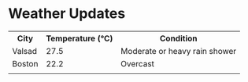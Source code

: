 # Weather Updates

<!-- WEATHER-UPDATE-START -->
<table><tr><th>City</th><th>Temperature (°C)</th><th>Condition</th></tr><tr><td>Valsad</td><td>27.5</td><td>Moderate or heavy rain shower</td></tr><tr><td>Boston</td><td>22.2</td><td>Overcast</td></tr><tr><td></td><td></td><td></td></tr></table>
<!-- WEATHER-UPDATE-END -->
